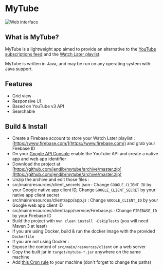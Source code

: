 MyTube
======

![Web interface](http://sismics.com/mytube/mytube.jpg)

What is MyTube?
---------------

MyTube is a lightweight app aimed to provide an alternative to the [YouTube subscriptions feed](https://www.youtube.com/feed/subscriptions) and the [Watch Later playlist](https://www.youtube.com/playlist?list=WL).

MyTube is written in Java, and may be run on any operating system with Java support.

Features
--------

- Grid view
- Responsive UI
- Based on YouTube v3 API
- Searchable

Build & Install
---------------

- Create a Firebase account to store your Watch Later playlist : [https://www.firebase.com/](https://www.firebase.com/) and grab your Firebase ID
- On your [Google API Console](https://console.developers.google.com/project) enable the YouTube API and create a native app and web app identifier
- Download the project at [https://github.com/jendib/mytube/archive/master.zip](https://github.com/jendib/mytube/archive/master.zip)
- Unzip the archive and edit those files :
- src/main/resources/client_secrets.json : Change `GOOGLE_CLIENT_ID` by your Google native app client ID, Change `GOOGLE_CLIENT_SECRET` by your native app client secret
- src/main/resources/client/app/app.js : Change `GOOGLE_CLIENT_ID` by your Google web app client ID
- src/main/resources/client/app/service/Firebase.js : Change `FIREBASE_ID` by your Firebase ID
- Build the project with `mvn clean install -DskipTests` (you will need Maven 3 at least)
- If you are using Docker, build & run the docker image with the provided `Dockerfile`
- If you are not using Docker :
- Expose the content of `src/main/resources/client` on a web server
- Copy the built jar in `target/mytube-*.jar` anywhere on the same machine
- Add [this Cron rule](https://github.com/jendib/mytube/blob/master/crontab) to your machine (don't forget to change the paths)
